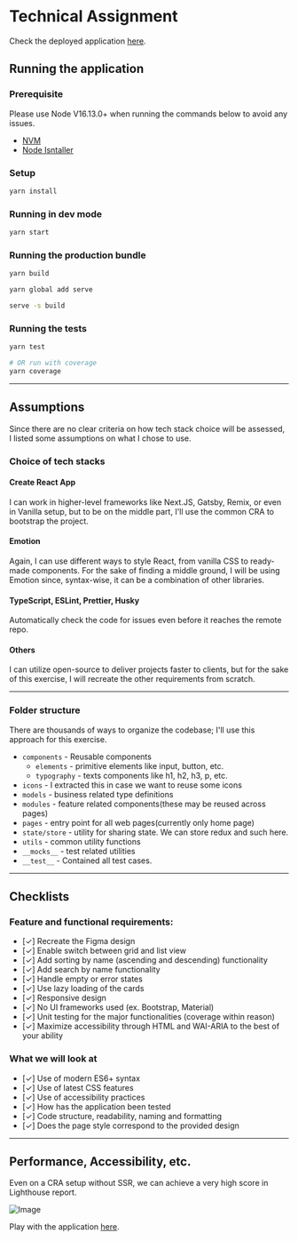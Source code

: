 # Technical Assignment

Check the deployed application [here](https://jayway.vercel.app/).

## Running the application

### Prerequisite

Please use Node V16.13.0+ when running the commands below to avoid any issues.

- [NVM](https://github.com/nvm-sh/nvm)
- [Node Isntaller](https://nodejs.org/en/download/)

### Setup

```bash
yarn install
```

### Running in dev mode

```bash
yarn start
```

### Running the production bundle

```bash
yarn build

yarn global add serve

serve -s build
```

### Running the tests

```bash
yarn test

# OR run with coverage
yarn coverage
```

---

## Assumptions

Since there are no clear criteria on how tech stack choice will be assessed, I
listed some assumptions on what I chose to use.

### Choice of tech stacks

#### Create React App

I can work in higher-level frameworks like Next.JS, Gatsby, Remix, or even in
Vanilla setup, but to be on the middle part, I'll use the common CRA to
bootstrap the project.

#### Emotion

Again, I can use different ways to style React, from vanilla CSS to ready-made
components. For the sake of finding a middle ground, I will be using Emotion
since, syntax-wise, it can be a combination of other libraries.

#### TypeScript, ESLint, Prettier, Husky

Automatically check the code for issues even before it reaches the remote repo.

#### Others

I can utilize open-source to deliver projects faster to clients, but for the
sake of this exercise, I will recreate the other requirements from scratch.

---

### Folder structure

There are thousands of ways to organize the codebase; I'll use this approach for
this exercise.

- `components` - Reusable components
  - `elements` - primitive elements like input, button, etc.
  - `typography` - texts components like h1, h2, h3, p, etc.
- `icons` - I extracted this in case we want to reuse some icons
- `models` - business related type definitions
- `modules` - feature related components(these may be reused across pages)
- `pages` - entry point for all web pages(currently only home page)
- `state/store` - utility for sharing state. We can store redux and such here.
- `utils` - common utility functions
- `__mocks__` - test related utilities
- `__test__` - Contained all test cases.

---

## Checklists

### Feature and functional requirements:

- [✓] Recreate the Figma design
- [✓] Enable switch between grid and list view
- [✓] Add sorting by name (ascending and descending) functionality
- [✓] Add search by name functionality
- [✓] Handle empty or error states
- [✓] Use lazy loading of the cards
- [✓] Responsive design
- [✓] No UI frameworks used (ex. Bootstrap, Material)
- [✓] Unit testing for the major functionalities (coverage within reason)
- [✓] Maximize accessibility through HTML and WAI-ARIA to the best of your
  ability

### What we will look at

- [✓] Use of modern ES6+ syntax
- [✓] Use of latest CSS features
- [✓] Use of accessibility practices
- [✓] How has the application been tested
- [✓] Code structure, readability, naming and formatting
- [✓] Does the page style correspond to the provided design

---

## Performance, Accessibility, etc.

Even on a CRA setup without SSR, we can achieve a very high score in Lighthouse
report.

![Image](https://xvcorfohslswcnlfcndv.supabase.in/storage/v1/object/public/gif/Jayway.gif)

Play with the application [here](https://jayway.vercel.app/).
